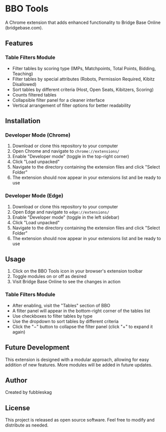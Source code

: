 # BBO Tools

A Chrome extension that adds enhanced functionality to Bridge Base Online (bridgebase.com).

## Features

### Table Filters Module
- Filter tables by scoring type (IMPs, Matchpoints, Total Points, Bidding, Teaching)
- Filter tables by special attributes (Robots, Permission Required, Kibitz Disallowed)
- Sort tables by different criteria (Host, Open Seats, Kibitzers, Scoring)
- Counts filtered tables
- Collapsible filter panel for a cleaner interface
- Vertical arrangement of filter options for better readability

## Installation

### Developer Mode (Chrome)
1. Download or clone this repository to your computer
2. Open Chrome and navigate to `chrome://extensions/`
3. Enable "Developer mode" (toggle in the top-right corner)
4. Click "Load unpacked"
5. Navigate to the directory containing the extension files and click "Select Folder"
6. The extension should now appear in your extensions list and be ready to use

### Developer Mode (Edge)
1. Download or clone this repository to your computer
2. Open Edge and navigate to `edge://extensions/`
3. Enable "Developer mode" (toggle in the left sidebar)
4. Click "Load unpacked"
5. Navigate to the directory containing the extension files and click "Select Folder"
6. The extension should now appear in your extensions list and be ready to use

## Usage

1. Click on the BBO Tools icon in your browser's extension toolbar
2. Toggle modules on or off as desired
3. Visit Bridge Base Online to see the changes in action

### Table Filters Module
- After enabling, visit the "Tables" section of BBO
- A filter panel will appear in the bottom-right corner of the tables list
- Use checkboxes to filter tables by type
- Use the dropdown to sort tables by different criteria
- Click the "−" button to collapse the filter panel (click "+" to expand it again)

## Future Development

This extension is designed with a modular approach, allowing for easy addition of new features. More modules will be added in future updates.

## Author

Created by fubbleskag

## License

This project is released as open source software. Feel free to modify and distribute as needed.